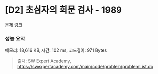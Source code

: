 # [D2] 초심자의 회문 검사 - 1989 

[문제 링크](https://swexpertacademy.com/main/code/problem/problemDetail.do?contestProbId=AV5PyTLqAf4DFAUq) 

### 성능 요약

메모리: 18,616 KB, 시간: 102 ms, 코드길이: 971 Bytes



> 출처: SW Expert Academy, https://swexpertacademy.com/main/code/problem/problemList.do